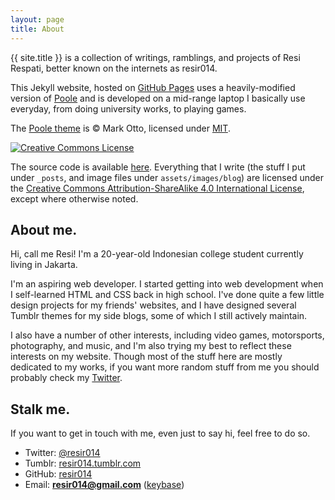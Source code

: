 ```yaml
---
layout: page
title: About
---
```


{{ site.title }} is a collection of writings, ramblings, and projects of Resi Respati, better known on the internets as resir014.

This Jekyll website, hosted on [GitHub Pages](https://pages.github.com/) uses a heavily-modified version of [Poole](http://getpoole.com/) and is developed on a mid-range laptop I basically use everyday, from doing university works, to playing games.

The [Poole theme](http://getpoole.com/) is &copy; Mark Otto, licensed under [MIT](https://github.com/poole/poole/blob/master/LICENSE.md).

<a rel="license" href="http://creativecommons.org/licenses/by-sa/4.0/">
  <img alt="Creative Commons License" style="border-radius:0" src="https://i.creativecommons.org/l/by-sa/4.0/88x31.png" />
</a>

The source code is available [here](https://github.com/resir014/resir014.github.io). Everything that I write (the stuff I put under `_posts`, and image files under `assets/images/blog`) are licensed under the <a rel="license" href="http://creativecommons.org/licenses/by-sa/4.0/">Creative Commons Attribution-ShareAlike 4.0 International License</a>, except where otherwise noted.

## About me.

Hi, call me Resi! I'm a 20-year-old Indonesian college student currently living in Jakarta.

I'm an aspiring web developer. I started getting into web development when I self-learned HTML and CSS back in high school. I've done quite a few little design projects for my friends' websites, and I have designed several Tumblr themes for my side blogs, some of which I still actively maintain.

I also have a number of other interests, including video games, motorsports, photography, and music, and I'm also trying my best to reflect these interests on my website. Though most of the stuff here are mostly dedicated to my works, if you want more random stuff from me you should probably check my [Twitter](https://twitter.com/resir014).

## Stalk me.

If you want to get in touch with me, even just to say hi, feel free to do so.

* Twitter: [@resir014](https://twitter.com/resir014)
* Tumblr: [resir014.tumblr.com](http://resir014.tumblr.com/)
* GitHub: [resir014](https://github.com/resir014)
* Email: **resir014@gmail.com** ([keybase](https://keybase.io/resir014))
